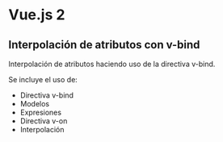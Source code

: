 # Vue.js 2
## Interpolación de atributos con v-bind

Interpolación de atributos haciendo uso de la directiva
v-bind.

Se incluye el uso de:
- Directiva v-bind
- Modelos
- Expresiones
- Directiva v-on
- Interpolación